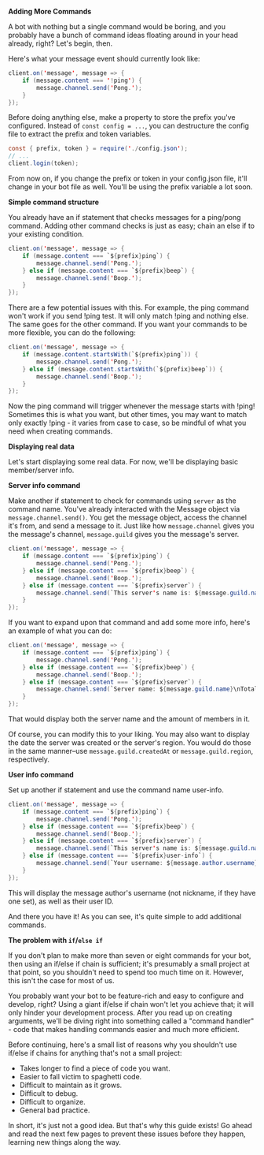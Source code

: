 **Adding More Commands**

A bot with nothing but a single command would be boring, and you probably have a bunch of command ideas floating around in your head already, right? Let's begin, then.

Here's what your message event should currently look like:

```java
client.on('message', message => {
	if (message.content === '!ping') {
		message.channel.send('Pong.');
	}
});
```

Before doing anything else, make a property to store the prefix you've configured. Instead of `const config = ...`, you can destructure the config file to extract the prefix and token variables.

```java
const { prefix, token } = require('./config.json');
// ...
client.login(token);
```

From now on, if you change the prefix or token in your config.json file, it'll change in your bot file as well. You'll be using the prefix variable a lot soon.

**Simple command structure**

You already have an if statement that checks messages for a ping/pong command. Adding other command checks is just as easy; chain an else if to your existing condition.

```java
client.on('message', message => {
	if (message.content === `${prefix}ping`) {
		message.channel.send('Pong.');
	} else if (message.content === `${prefix}beep`) {
		message.channel.send('Boop.');
	}
});
```

There are a few potential issues with this. For example, the ping command won't work if you send !ping test. It will only match !ping and nothing else. The same goes for the other command. If you want your commands to be more flexible, you can do the following:

```java
client.on('message', message => {
	if (message.content.startsWith(`${prefix}ping`)) {
		message.channel.send('Pong.');
	} else if (message.content.startsWith(`${prefix}beep`)) {
		message.channel.send('Boop.');
	}
});
```

Now the ping command will trigger whenever the message starts with !ping! Sometimes this is what you want, but other times, you may want to match only exactly !ping - it varies from case to case, so be mindful of what you need when creating commands.

**Displaying real data**

Let's start displaying some real data. For now, we'll be displaying basic member/server info.

**Server info command**

Make another if statement to check for commands using `server` as the command name. You've already interacted with the Message object via `message.channel.send()`. You get the message object, access the channel it's from, and send a message to it. Just like how `message.channel` gives you the message's channel, `message.guild` gives you the message's server.

```java
client.on('message', message => {
	if (message.content === `${prefix}ping`) {
		message.channel.send('Pong.');
	} else if (message.content === `${prefix}beep`) {
		message.channel.send('Boop.');
	} else if (message.content === `${prefix}server`) {
		message.channel.send(`This server's name is: ${message.guild.name}`);
	}
});
```

If you want to expand upon that command and add some more info, here's an example of what you can do:

```java
client.on('message', message => {
	if (message.content === `${prefix}ping`) {
		message.channel.send('Pong.');
	} else if (message.content === `${prefix}beep`) {
		message.channel.send('Boop.');
	} else if (message.content === `${prefix}server`) {
		message.channel.send(`Server name: ${message.guild.name}\nTotal members: ${message.guild.memberCount}`);
	}
});
```

That would display both the server name and the amount of members in it.

Of course, you can modify this to your liking. You may also want to display the date the server was created or the server's region. You would do those in the same manner–use `message.guild.createdAt` or `message.guild.region`, respectively.

**User info command**

Set up another if statement and use the command name user-info.

```java
client.on('message', message => {
	if (message.content === `${prefix}ping`) {
		message.channel.send('Pong.');
	} else if (message.content === `${prefix}beep`) {
		message.channel.send('Boop.');
	} else if (message.content === `${prefix}server`) {
		message.channel.send(`This server's name is: ${message.guild.name}`);
	} else if (message.content === `${prefix}user-info`) {
		message.channel.send(`Your username: ${message.author.username}\nYour ID: ${message.author.id}`);
	}
});
```

This will display the message author's username (not nickname, if they have one set), as well as their user ID.

And there you have it! As you can see, it's quite simple to add additional commands.

**The problem with `if`/`else if`**

If you don't plan to make more than seven or eight commands for your bot, then using an if/else if chain is sufficient; it's presumably a small project at that point, so you shouldn't need to spend too much time on it. However, this isn't the case for most of us.

You probably want your bot to be feature-rich and easy to configure and develop, right? Using a giant if/else if chain won't let you achieve that; it will only hinder your development process. After you read up on creating arguments, we'll be diving right into something called a "command handler" - code that makes handling commands easier and much more efficient.

Before continuing, here's a small list of reasons why you shouldn't use if/else if chains for anything that's not a small project:

- Takes longer to find a piece of code you want.
- Easier to fall victim to spaghetti code.
- Difficult to maintain as it grows.
- Difficult to debug.
- Difficult to organize.
- General bad practice.

In short, it's just not a good idea. But that's why this guide exists! Go ahead and read the next few pages to prevent these issues before they happen, learning new things along the way.
